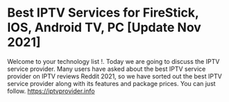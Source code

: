 # Best IPTV Services for FireStick, IOS, Android TV, PC [Update Nov 2021]
Welcome to your technology list !. Today we are going to discuss the IPTV service provider. Many users have asked about the best IPTV service provider on IPTV reviews Reddit 2021, so we have sorted out the best IPTV service provider along with its features and package prices. You can just follow. https://iptvprovider.info
